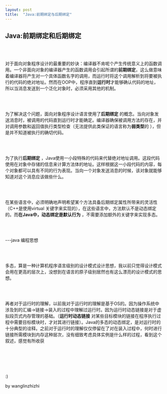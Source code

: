 ```yaml
---
layout: post
title:  "Java:前期绑定与后期绑定"
---
```






## Java:前期绑定和后期绑定

<br /><br />

对于面向对象程序设计的最重要的妙诀：编译器不肯呢个产生传统意义上的函数调用。一个非面向对象的编译器产生的函数调用会引起所谓的**前期绑定**，这么做意味着编译器将产生对一个具体函数名字的调用，而运行时将这个调用解析到将要被执行的代码的绝对地址。然而在OOP中，程序直到**运行时**才能够确认代码的地址，所以当消息发送到一个泛化对象时，必须采用其他的机制。

<br /><br />

为了解决这个问题，面向对象程序设计语言使用了**后期绑定** 的概念。当向对象发送消息时，被调用的代码直到运行时才能确定。编译器确保被调用方法的存在，并对调用参数和返回值执行类型检查（无法提供此类保证的语言称为**弱类型**的 ），但是并不知道被执行的确切代码。

<br /><br />

为了执行**后期绑定** ，Java使用一小段特殊的代码来代替绝对地址调用。这段代码使用在对象中存储的信息来计算方法体的地址。这样根据这一小段代码的内容，每个对象都可以具有不同的行为表现。当向一个对象发送消息的时候，该对象就能够知道对这个消息应该做些什么。

<br /><br />

在某些语言中，必须明确地声明希望某个方法具备后期绑定属性所带来的灵活性（C++是使用virtual 关键字来实现的），在这些语言中，方法默认不是动态绑定的。而**在Java中，动态绑定是默认行为**  ，不需要添加额外的关键字来实现多态。

<br /><br />

---java 编程思想

<br /><br />

多态，算是一种计算机程序语言级别的设计模式设计思想，我以前只觉得设计模式会用在更高的层次上，没想到在语言的原子级别居然也有这么漂亮的设计模式的思想。

<br /><br />

再者对于运行时的理解，以前我对于运行时的理解是基于OS的。因为操作系统中涉及到的汇编->链接->装入的过程中理解过运行时。因为运行时动态链接是对于虚拟段页式内存管理的基础。（**运行时动态链接** 对某些目标模块的链接在程序执行过程中需要目标模块时，才对其进行链接）。Java的多态的动态绑定，是对运行时的十分典型的诠释。之前对于运行时的理解仅仅停留在了对在装入过程中，何时进行链接所需模块到内存这种层次，没有细致考虑具体实例是什么样的过程，看到这个叙述，感觉有所收获

<br /><br /><br /><br />



:)





by wanglinzhizhi
